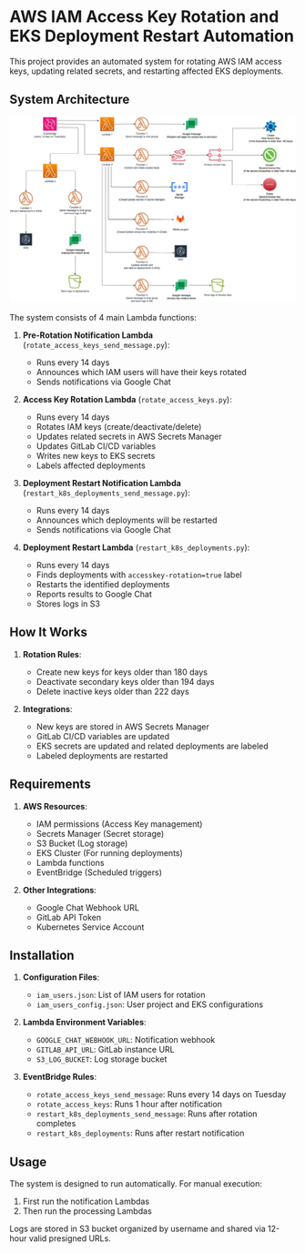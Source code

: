 # AWS IAM Access Key Rotation and EKS Deployment Restart Automation

This project provides an automated system for rotating AWS IAM access keys, updating related secrets, and restarting affected EKS deployments.

## System Architecture

![Concept Diagram](Concept.jpg)

The system consists of 4 main Lambda functions:

1. **Pre-Rotation Notification Lambda** (`rotate_access_keys_send_message.py`):
   - Runs every 14 days
   - Announces which IAM users will have their keys rotated
   - Sends notifications via Google Chat

2. **Access Key Rotation Lambda** (`rotate_access_keys.py`):
   - Runs every 14 days
   - Rotates IAM keys (create/deactivate/delete)
   - Updates related secrets in AWS Secrets Manager
   - Updates GitLab CI/CD variables
   - Writes new keys to EKS secrets
   - Labels affected deployments

4. **Deployment Restart Notification Lambda** (`restart_k8s_deployments_send_message.py`):
   - Runs every 14 days
   - Announces which deployments will be restarted
   - Sends notifications via Google Chat

6. **Deployment Restart Lambda** (`restart_k8s_deployments.py`):
   - Runs every 14 days
   - Finds deployments with `accesskey-rotation=true` label
   - Restarts the identified deployments
   - Reports results to Google Chat
   - Stores logs in S3

## How It Works

1. **Rotation Rules**:
   - Create new keys for keys older than 180 days
   - Deactivate secondary keys older than 194 days
   - Delete inactive keys older than 222 days

2. **Integrations**:
   - New keys are stored in AWS Secrets Manager
   - GitLab CI/CD variables are updated
   - EKS secrets are updated and related deployments are labeled
   - Labeled deployments are restarted

## Requirements

1. **AWS Resources**:
   - IAM permissions (Access Key management)
   - Secrets Manager (Secret storage)
   - S3 Bucket (Log storage)
   - EKS Cluster (For running deployments)
   - Lambda functions
   - EventBridge (Scheduled triggers)

2. **Other Integrations**:
   - Google Chat Webhook URL
   - GitLab API Token
   - Kubernetes Service Account

## Installation

1. **Configuration Files**:
   - `iam_users.json`: List of IAM users for rotation
   - `iam_users_config.json`: User project and EKS configurations

2. **Lambda Environment Variables**:
   - `GOOGLE_CHAT_WEBHOOK_URL`: Notification webhook
   - `GITLAB_API_URL`: GitLab instance URL
   - `S3_LOG_BUCKET`: Log storage bucket

3. **EventBridge Rules**:
   - `rotate_access_keys_send_message`: Runs every 14 days on Tuesday
   - `rotate_access_keys`: Runs 1 hour after notification
   - `restart_k8s_deployments_send_message`: Runs after rotation completes
   - `restart_k8s_deployments`: Runs after restart notification

## Usage

The system is designed to run automatically. For manual execution:

1. First run the notification Lambdas
2. Then run the processing Lambdas

Logs are stored in S3 bucket organized by username and shared via 12-hour valid presigned URLs.
